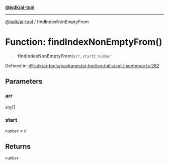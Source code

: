 [**@isdk/ai-tool**](../README.md)

***

[@isdk/ai-tool](../globals.md) / findIndexNonEmptyFrom

# Function: findIndexNonEmptyFrom()

> **findIndexNonEmptyFrom**(`arr`, `start`): `number`

Defined in: [@isdk/ai-tools/packages/ai-tool/src/utils/split-sentence.ts:282](https://github.com/isdk/ai-tool.js/blob/fb1809b53cc75a30928176c26910792b6b8a96e1/src/utils/split-sentence.ts#L282)

## Parameters

### arr

`any`[]

### start

`number` = `0`

## Returns

`number`
